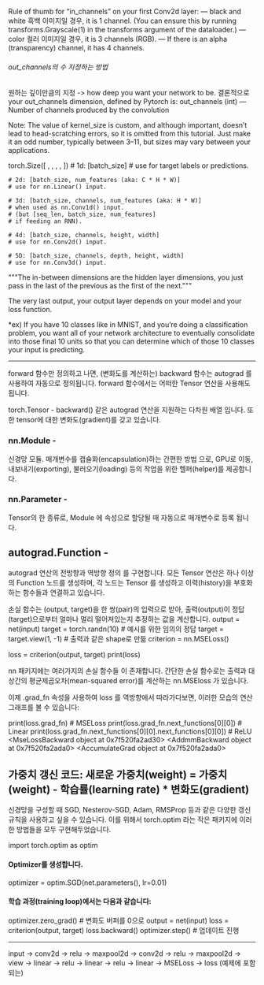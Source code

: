 Rule of thumb for “in_channels” on your first Conv2d layer:
— black and white 흑백 이미지일 경우, it is 1 channel. (You can ensure this by running transforms.Grayscale(1) in the transforms argument of the dataloader.)
— color 컬러 이미지일 경우, it is 3 channels (RGB).
— If there is an alpha (transparency) channel, it has 4 channels.

###### out_channels의 수 지정하는 방법
원하는 깊이만큼의 지정 -> how deep you want your network to be. 
결론적으로 your out_channels dimension, defined by Pytorch is: out_channels (int) — Number of channels produced by the convolution

Note: The value of kernel_size is custom, and although important, doesn’t lead to head-scratching errors, 
so it is omitted from this tutorial. Just make it an odd number, typically between 3–11, 
but sizes may vary between your applications.

 torch.Size([ , , , , ])
    # 1d: [batch_size] 
    # use for target labels or predictions.

    # 2d: [batch_size, num_features (aka: C * H * W)]
    # use for nn.Linear() input.

    # 3d: [batch_size, channels, num_features (aka: H * W)]
    # when used as nn.Conv1d() input.
    # (but [seq_len, batch_size, num_features]
    # if feeding an RNN).

    # 4d: [batch_size, channels, height, width]
    # use for nn.Conv2d() input.

    # 5D: [batch_size, channels, depth, height, width]
    # use for nn.Conv3d() input.

"""The in-between dimensions are the hidden layer dimensions, you just pass in the last of the previous as the first of the next."""

The very last output, your output layer depends on your model and your loss function. 

*ex) If you have 10 classes like in MNIST, and you’re doing a classification problem, 
you want all of your network architecture to eventually consolidate into those final 10 units 
so that you can determine which of those 10 classes your input is predicting.
____________________________________________________________________________________________________________________________________________________

forward 함수만 정의하고 나면, (변화도를 계산하는) backward 함수는 autograd 를 사용하여 자동으로 정의됩니다. 
forward 함수에서는 어떠한 Tensor 연산을 사용해도 됩니다.


torch.Tensor - backward() 같은 autograd 연산을 지원하는 다차원 배열 입니다. 또한 tensor에 대한 변화도(gradient)를 갖고 있습니다.

### nn.Module - 
신경망 모듈. 매개변수를 캡슐화(encapsulation)하는 간편한 방법 으로, GPU로 이동, 내보내기(exporting), 불러오기(loading) 등의 작업을 위한 헬퍼(helper)를 제공합니다.

### nn.Parameter - 
Tensor의 한 종류로, Module 에 속성으로 할당될 때 자동으로 매개변수로 등록 됩니다.

## autograd.Function - 
autograd 연산의 전방향과 역방향 정의 를 구현합니다. 모든 Tensor 연산은 하나 이상의 Function 노드를 생성하며, 각 노드는 Tensor 를 생성하고 이력(history)을 부호화 하는 함수들과 연결하고 있습니다.


손실 함수는 (output, target)을 한 쌍(pair)의 입력으로 받아, 출력(output)이 정답(target)으로부터 얼마나 멀리 떨어져있는지 추정하는 값을 계산합니다.
output = net(input)
target = torch.randn(10)  # 예시를 위한 임의의 정답
target = target.view(1, -1)  # 출력과 같은 shape로 만듦
criterion = nn.MSELoss()

loss = criterion(output, target)
print(loss)

nn 패키지에는 여러가지의 손실 함수들 이 존재합니다. 간단한 손실 함수로는 출력과 대상간의 평균제곱오차(mean-squared error)를 계산하는 nn.MSEloss 가 있습니다.



이제 .grad_fn 속성을 사용하여 loss 를 역방향에서 따라가다보면, 이러한 모습의 연산 그래프를 볼 수 있습니다:

print(loss.grad_fn)  # MSELoss
print(loss.grad_fn.next_functions[0][0])  # Linear
print(loss.grad_fn.next_functions[0][0].next_functions[0][0])  # ReLU
<MseLossBackward object at 0x7f520fa2ad30>
<AddmmBackward object at 0x7f520fa2ada0>
<AccumulateGrad object at 0x7f520fa2ada0>


가중치 갱신 코드: 새로운 가중치(weight) = 가중치(weight) - 학습률(learning rate) * 변화도(gradient)
---------------------------------------------------------------------------------------------------------------
신경망을 구성할 때 SGD, Nesterov-SGD, Adam, RMSProp 등과 같은 다양한 갱신 규칙을 사용하고 싶을 수 있습니다. 
이를 위해서 torch.optim 라는 작은 패키지에 이러한 방법들을 모두 구현해두었습니다. 

import torch.optim as optim

#### Optimizer를 생성합니다.
optimizer = optim.SGD(net.parameters(), lr=0.01)

#### 학습 과정(training loop)에서는 다음과 같습니다:
optimizer.zero_grad()   # 변화도 버퍼를 0으로
output = net(input)
loss = criterion(output, target)
loss.backward()
optimizer.step()    # 업데이트 진행

_________________________________
input -> conv2d -> relu -> maxpool2d -> conv2d -> relu -> maxpool2d
      -> view -> linear -> relu -> linear -> relu -> linear
      -> MSELoss
      -> loss (예제에 포함되는) 
